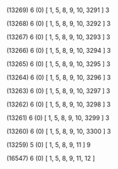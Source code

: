 (13269) 6 (0) [ 1, 5, 8, 9, 10, 3291 ] 3 


(13268) 6 (0) [ 1, 5, 8, 9, 10, 3292 ] 3 


(13267) 6 (0) [ 1, 5, 8, 9, 10, 3293 ] 3 


(13266) 6 (0) [ 1, 5, 8, 9, 10, 3294 ] 3 


(13265) 6 (0) [ 1, 5, 8, 9, 10, 3295 ] 3 


(13264) 6 (0) [ 1, 5, 8, 9, 10, 3296 ] 3 


(13263) 6 (0) [ 1, 5, 8, 9, 10, 3297 ] 3 


(13262) 6 (0) [ 1, 5, 8, 9, 10, 3298 ] 3 


(13261) 6 (0) [ 1, 5, 8, 9, 10, 3299 ] 3 


(13260) 6 (0) [ 1, 5, 8, 9, 10, 3300 ] 3 


(13259) 5 (0) [ 1, 5, 8, 9, 11 ] 9 


(16547) 6 (0) [ 1, 5, 8, 9, 11, 12 ]  

